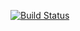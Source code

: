 [![Build Status](https://travis-ci.org/fahrinh/my-blog.svg?branch=master)](https://travis-ci.org/fahrinh/my-blog)
